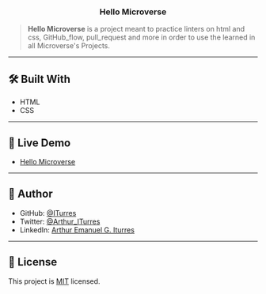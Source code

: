 <div align="center">

  <h3><b>Hello Microverse</b></h3>

</div>

> **Hello Microverse** is a project meant to practice linters on html and css, GitHub_flow, pull_request and more in order to use the learned in all Microverse's Projects.

---

## 🛠 Built With <a name="built-with"></a>

- HTML
- CSS

---

## 🚀 Live Demo <a name="live-demo"></a>

- [Hello Microverse](https://google.com)

---

## 👥 Author <a name="authors"></a>

- GitHub: [@ITurres](https://github.com/ITurres)
- Twitter: [@Arthur_ITurres](https://twitter.com/ArthurIturres)
- LinkedIn: [Arthur Emanuel G. Iturres](https://www.linkedin.com/in/arturoemanuelguerraiturres/)

---

## 📝 License <a name="license"></a>

This project is [MIT](./LICENSE) licensed.
